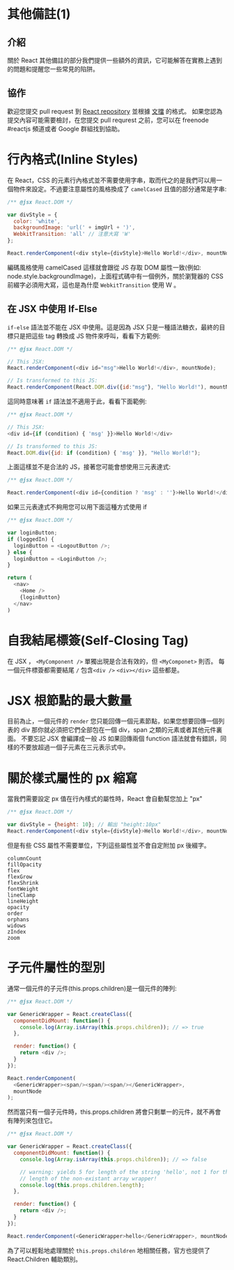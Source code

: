 # 其他備註(1)

## 介紹
關於 React 其他備註的部分我們提供一些額外的資訊，它可能解答在實務上遇到的問題和提醒您一些常見的陷阱。

## 協作
歡迎您提交 pull request 到 [React repository](https://github.com/facebook/react) 並根據 [文擋](https://github.com/facebook/react/tree/master/docs) 的格式。
如果您認為提交內容可能需要檢討，在您提交 pull requrest 之前，您可以在 freenode #reactjs 頻道或者 Google 群組找到協助。


# 行內格式(Inline Styles)
在 React，CSS 的元素行內格式並不需要使用字串，取而代之的是我們可以用一個物件來設定。不過要注意屬性的風格換成了 `camelCased` 且值的部分通常是字串:

```js
/** @jsx React.DOM */

var divStyle = {
  color: 'white',
  backgroundImage: 'url(' + imgUrl + ')',
  WebkitTransition: 'all' // 注意大寫 'W'
};

React.renderComponent(<div style={divStyle}>Hello World!</div>, mountNode);
```

編碼風格使用 camelCased 這樣就會跟從 JS 存取 DOM 屬性一致(例如: node.style.backgroundImage)，上面程式碼中有一個例外，關於瀏覽器的 CSS 前綴字必須用大寫，這也是為什麼 `WebkitTransition`
使用 W 。

## 在 JSX 中使用 If-Else
 `if-else` 語法並不能在 JSX 中使用。這是因為 JSX 只是一種語法糖衣，最終的目標只是把這些 tag 轉換成 JS 物件來呼叫，看看下方範例:

```js
/** @jsx React.DOM */

// This JSX:
React.renderComponent(<div id="msg">Hello World!</div>, mountNode);

// Is transformed to this JS:
React.renderComponent(React.DOM.div({id:"msg"}, "Hello World!"), mountNode);
```

這同時意味著 `if` 語法並不適用于此，看看下面範例:

```js
/** @jsx React.DOM */

// This JSX:
<div id={if (condition) { 'msg' }}>Hello World!</div>

// Is transformed to this JS:
React.DOM.div({id: if (condition) { 'msg' }}, "Hello World!");
```
上面這樣並不是合法的 JS，接著您可能會想使用三元表達式:

```js
/** @jsx React.DOM */

React.renderComponent(<div id={condition ? 'msg' : ''}>Hello World!</div>, mountNode);

```

如果三元表達式不夠用您可以用下面這種方式使用 if

```js
/** @jsx React.DOM */

var loginButton;
if (loggedIn) {
  loginButton = <LogoutButton />;
} else {
  loginButton = <LoginButton />;
}

return (
  <nav>
    <Home />
    {loginButton}
  </nav>
)
```

# 自我結尾標簽(Self-Closing Tag)
在 JSX ， `<MyComponent />` 單獨出現是合法有效的，但 `<MyComponet>` 則否。
每一個元件標簽都需要結尾 `/` 包含`<div />` `<div></div>` 這些都是。

# JSX 根節點的最大數量
目前為止，一個元件的 `render` 您只能回傳一個元素節點，如果您想要回傳一個列表的 div 那你就必須把它們全部包在一個 div，span 之類的元素或者其他元件裏面。
不要忘記 JSX 會編譯成一般 JS 如果回傳兩個 function 語法就會有錯誤，同樣的不要放超過一個子元素在三元表示式中。

# 關於樣式屬性的 px 縮寫
當我們需要設定 px 值在行內樣式的屬性時，React 會自動幫您加上 "px"
```js
/** @jsx React.DOM */

var divStyle = {height: 10}; // 輸出 "height:10px"
React.renderComponent(<div style={divStyle}>Hello World!</div>, mountNode);
```

但是有些 CSS 屬性不需要單位，下列這些屬性並不會自定附加 px 後綴字。


    columnCount
    fillOpacity
    flex
    flexGrow
    flexShrink
    fontWeight
    lineClamp
    lineHeight
    opacity
    order
    orphans
    widows
    zIndex
    zoom

# 子元件屬性的型別
通常一個元件的子元件(this.props.children)是一個元件的陣列:

```js
/** @jsx React.DOM */

var GenericWrapper = React.createClass({
  componentDidMount: function() {
    console.log(Array.isArray(this.props.children)); // => true
  },

  render: function() {
    return <div />;
  }
});

React.renderComponent(
  <GenericWrapper><span/><span/><span/></GenericWrapper>,
  mountNode
);
```

然而當只有一個子元件時，this.props.children 將會只剩單一的元件，就不再會有陣列來包住它。

```js
/** @jsx React.DOM */

var GenericWrapper = React.createClass({
  componentDidMount: function() {
    console.log(Array.isArray(this.props.children)); // => false

    // warning: yields 5 for length of the string 'hello', not 1 for the
    // length of the non-existant array wrapper!
    console.log(this.props.children.length);
  },

  render: function() {
    return <div />;
  }
});

React.renderComponent(<GenericWrapper>hello</GenericWrapper>, mountNode);
```

為了可以輕鬆地處理關於 `this.props.children` 地相關任務，官方也提供了 React.Children 輔助類別。
